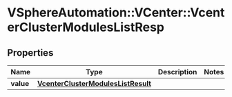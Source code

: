 # VSphereAutomation::VCenter::VcenterClusterModulesListResp

## Properties
Name | Type | Description | Notes
------------ | ------------- | ------------- | -------------
**value** | [**VcenterClusterModulesListResult**](VcenterClusterModulesListResult.md) |  | 


